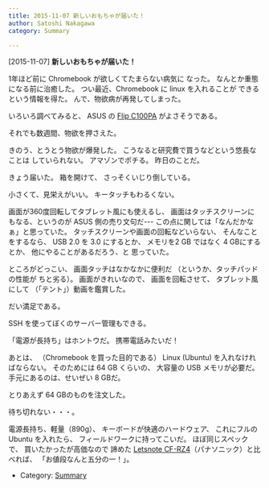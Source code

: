 ```yaml
---
title: 2015-11-07 新しいおもちゃが届いた！
author: Satoshi Nakagawa
category: Summary

---
```


[2015-11-07] **新しいおもちゃが届いた！** 

 1年ほど前に Chromebook が欲しくてたまらない病気に
なった。
なんとか重態になる前に治癒した。
つい最近、Chromebook に linux を入れることが
できるという情報を得た。
んで、物欲病が再発してしまった。

 いろいろ調べてみると、
ASUS の
[Flip C100PA](https://www.asus.com/jp/Notebooks/ASUS_Chromebook_Flip_C100PA/)
がよさそうである。

 それでも数週間、物欲を押さえた。

 きのう、とうとう物欲が爆発した。
こうなると研究費で買うなどという悠長なことは
していられない。
アマゾンでポチる。
昨日のことだ。

 きょう届いた。
箱を開けて、
さっそくいじり倒している。

<!--more-->

 小さくて、見栄えがいい。
キータッチもわるくない。

 画面が360度回転してタブレット風にも使えるし、
画面はタッチスクリーンにもなる、というのが
ASUS 側の売り文句だ---
この点に関しては「なんだかなぁ」と思っていた。
タッチスクリーンや画面の回転などいらない、
そんなことをするなら、
USB 2.0 を 3.0 にするとか、
メモリを2 GB ではなく 4 GBにするとか、
他にやることがあるだろう、と
思っていた。

 ところがどっこい、
画面タッチはなかなかに便利だ
（というか、タッチパッドの性能が
ちと劣る）。
画面がきれいなので、
画面を回転させて、
タブレット風にして
（「テント」）動画を鑑賞した。

 だい満足である。

 SSH を使ってぼくのサーバー管理もできる。

 「電源が長持ち」はホントウだ。
携帯電話みたいだ！

 あとは、
（Chromebook を買った目的である）
Linux (Ubuntu) を入れなければならない。
そのためには 64 GB くらいの、
大容量の USB メモリが必要だ。
手元にあるのは、せいぜい 8 GBだ。

 とりあえず 64 GBのものを注文した。

 待ち切れない・・・。

 電源長持ち、軽量（890g）、
キーボードが快適のハードウェア、
これにフルの Ubuntu を入れたら、
フィールドワークに持ってこいだ。
ほぼ同じスペックで、
買いたかったが高価なので
諦めた
[Letsnote CF-RZ4](http://panasonic.jp/pc/support/products/rz4c/index.html)（パナソニック）と比べれば、
「お値段なんと五分の一！」。

- Category: [Summary](https://merapano.github.io/categories.html#Summary)

